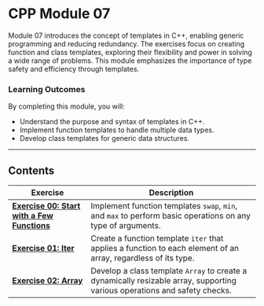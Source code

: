 # CPP Module 07  

Module 07 introduces the concept of templates in C++, enabling generic programming and reducing redundancy. The exercises focus on creating function and class templates, exploring their flexibility and power in solving a wide range of problems. This module emphasizes the importance of type safety and efficiency through templates.  

### **Learning Outcomes**  
By completing this module, you will:  
- Understand the purpose and syntax of templates in C++.  
- Implement function templates to handle multiple data types.  
- Develop class templates for generic data structures.  

---

## **Contents**  

| **Exercise**                                | **Description**                                                                                                   |
|---------------------------------------------|-------------------------------------------------------------------------------------------------------------------|
| [**Exercise 00: Start with a Few Functions**](https://github.com/jmolenaa/CPP_Modules/tree/main/CPP_07/ex00) | Implement function templates `swap`, `min`, and `max` to perform basic operations on any type of arguments.       |
| [**Exercise 01: Iter**](https://github.com/jmolenaa/CPP_Modules/tree/main/CPP_07/ex01) | Create a function template `iter` that applies a function to each element of an array, regardless of its type.     |
| [**Exercise 02: Array**](https://github.com/jmolenaa/CPP_Modules/tree/main/CPP_07/ex02) | Develop a class template `Array` to create a dynamically resizable array, supporting various operations and safety checks. |

 
